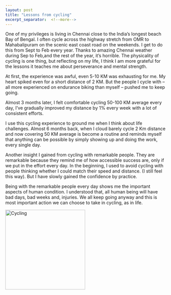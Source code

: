 ```yaml
---
layout: post
title: "Lessons from cycling"
excerpt_separator:  <!--more-->
---
```

<!-- <img src="/blog/images/dhruvbogra.jpg" alt="Digital transformation"> 
<a href="https://www.amazon.in/Grit-Gravel-Gear-hundred-bicycle-ebook/dp/B086YY3JG3/ref=sr_1_2?crid=3UQZO2B51BO7C&dchild=1&keywords=dhruv+bogra&qid=1592308563&sprefix=dhruv+bogra%2Caps%2C458&sr=8-2">Grit, Gravel and Gear</a> -->

One of my privileges is living in Chennai close to the India’s longest beach Bay of Bengal. I often cycle across the highway stretch from OMR to Mahabalipuram on the scenic east coast road on the weekends. I get to do this from Sept to Feb every year.  Thanks to amazing Chennai weather during Sep to Feb,and the rest of the year, it’s horrible. The physicality of cycling is one thing, but reflecting on my life, I think I am more grateful for the lessons it teaches me about perseverance and mental strength. 

At first, the experience was awful, even 5-10 KM was exhausting for me. My heart spiked even for a short distance of 2 KM.  But the people I cycle with – all more experienced on endurance biking than myself – pushed me to keep going. 

Almost 3 months later, I felt comfortable cycling 50-100 KM average every day, I’ve gradually improved my distance by 1% every week with a lot of consistent efforts.

I use this cycling experience to ground me when I think about life challenges. Almost 6 months back, when I cloud barely cycle 2 Km distance and now covering 50 KM average is become a routine and reminds myself that anything can be possible by simply showing up and doing the work, every single day.

Another insight I gained from cycling with remarkable people. They are remarkable because they remind me of how accessible success are, only if we put in the effort every day. In the beginning, I used to avoid cycling with people thinking whether I could match their speed and distance. (I still feel this way). But I have slowly gained the confidence by practice.

Being with the remarkable people every day shows me the important aspects of human condition. I understood that, all human being will have bad days, bad weeks and, injuries. We all keep going anyway and this is most important action we can choose to take in cycling, as in life. 

<img src="/blog/images/cycle.jpg" alt="Cycling" style="width:250px;"> 

<br>
<script type="text/javascript" src="https://platform-api.sharethis.com/js/sharethis.js#property=5eaba5f77525e90012616b98&product=inline-share-buttons" async="async"></script>

<div class="sharethis-inline-share-buttons"></div>